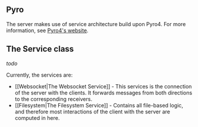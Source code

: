 ## Pyro
The server makes use of service architecture build upon Pyro4. For more information, see [Pyro4's website](https://pythonhosted.org/Pyro4/).

## The Service class
_todo_

Currently, the services are:
* [[Websocket|The Websocket Service]] - This services is the connection of the server with the clients. It forwards messages from both directions to the corresponding receivers. 
* [[Filesystem|The Filesystem Service]] - Contains all file-based logic, and therefore most interactions of the client with the server are computed in here.